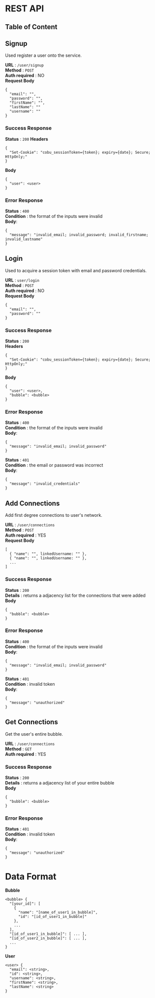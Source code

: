 # REST API
## Table of Content
## Signup
Used register a user onto the service.  

**URL** : `/user/signup`  
**Method** : `POST`  
**Auth required** : NO  
**Request Body**
```
{
  "email": "",
  "password": "",
  "firstName": "",
  "lastName": ""
  "username": ""
}
```
### Success Response
**Status** : `200` 
**Headers**  
```
{
  "Set-Cookie": "cobu_sessionToken={token}; expiry={date}; Secure; HttpOnly;"
}
``` 
**Body**
```
{
  "user": <user>
}
```
### Error Response
**Status** : `400`    
**Condition** : the format of the inputs were invalid  
**Body**:
```
{
  "message": "invalid_email; invalid_password; invalid_firstname; invalid_lastname"
}
```

## Login
Used to acquire a session token with email and password credentials.  

**URL** : `user/login`  
**Method** : `POST`  
**Auth required** : NO  
**Request Body**
```
{
  "email": "",
  "password": ""
}
```
### Success Response
**Status** : `200`  
**Headers**  
```
{
  "Set-Cookie": "cobu_sessionToken={token}; expiry={date}; Secure; HttpOnly;"
}
```
**Body**
```
{
  "user": <user>,
  "bubble": <bubble>
}
```
### Error Response
**Status** : `400`    
**Condition** : the format of the inputs were invalid  
**Body**:
```
{
  "message": "invalid_email; invalid_password"
}
```
**Status** : `401`    
**Condition** : the email or password was incorrect  
**Body**:
```
{
  "message": "invalid_credentials"
}
```

## Add Connections
Add first degree connections to user's network.  

**URL** : `/user/connections`  
**Method** : `POST`  
**Auth required** : YES  
**Request Body**
```
[
  { "name": "", linkedUsername: "" },
  { "name": "", linkedUsername: "" },
  ...
]
```
### Success Response
**Status** : `200`  
**Details** : returns a adjacency list for the connections that were added  
**Body**
```
{
  "bubble": <bubble>
}
```
### Error Response
**Status** : `400`    
**Condition** : the format of the inputs were invalid  
**Body**:
```
{
  "message": "invalid_email; invalid_password"
}
```
**Status** : `401`    
**Condition** : invalid token  
**Body**:
```
{
  "message": "unauthorized"
}
```

## Get Connections
Get the user's entire bubble.  

**URL** : `/user/connections`  
**Method** : `GET`  
**Auth required** : YES  
### Success Response
**Status** : `200`  
**Details** : returns a adjacency list of your entire bubble  
**Body**
```
{
  "bubble": <bubble>
}
```
### Error Response
**Status** : `401`    
**Condition** : invalid token  
**Body**:
```
{
  "message": "unauthorized"
}
```

# Data Format
**Bubble**  
```
<bubble> {
  "[your_id]": [
    {
      "name": "[name_of_user1_in_bubble]",
      "id": "[id_of_user1_in_bubble]"
    },
    ...
  ],
  "[id_of_user1_in_bubble]": [ ... ],
  "[id_of_user2_in_bubble]": [ ... ],
  ...
}
```
**User**  
```
<user> {
  "email": <string>,
  "id": <string>,
  "username": <string>,
  "firstName": <string>,
  "lastName": <string>
}
```